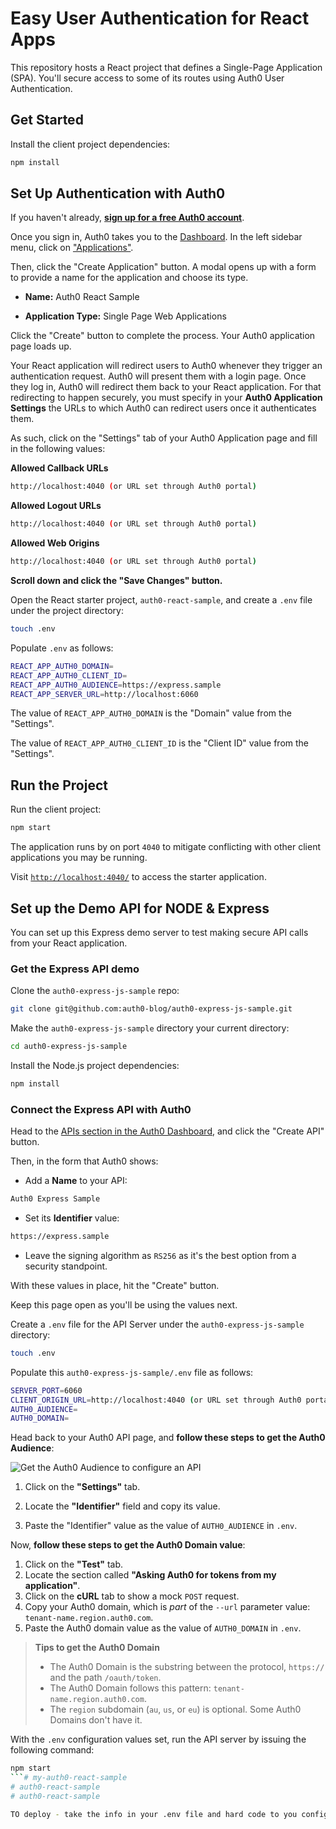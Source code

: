 # Easy User Authentication for React Apps

This repository hosts a React project that defines a Single-Page Application (SPA). You'll secure access to some of its routes using Auth0 User Authentication.

## Get Started

Install the client project dependencies:

```bash
npm install
```

## Set Up Authentication with Auth0

If you haven't already, <a href="https://auth0.com/signup" data-amp-replace="CLIENT_ID" data-amp-addparams="anonId=CLIENT_ID(cid-scope-cookie-fallback-name)">**sign up for a free Auth0 account**</a>.

Once you sign in, Auth0 takes you to the [Dashboard](https://manage.auth0.com/). In the left sidebar menu, click on ["Applications"](https://manage.auth0.com/#/applications).

Then, click the "Create Application" button. A modal opens up with a form to provide a name for the application and choose its type.

- **Name:** Auth0 React Sample

- **Application Type:** Single Page Web Applications

Click the "Create" button to complete the process. Your Auth0 application page loads up.

Your React application will redirect users to Auth0 whenever they trigger an authentication request. Auth0 will present them with a login page. Once they log in, Auth0 will redirect them back to your React application. For that redirecting to happen securely, you must specify in your **Auth0 Application Settings** the URLs to which Auth0 can redirect users once it authenticates them.

As such, click on the "Settings" tab of your Auth0 Application page and fill in the following values:


**Allowed Callback URLs**

```bash
http://localhost:4040 (or URL set through Auth0 portal)
```

**Allowed Logout URLs**

```bash
http://localhost:4040 (or URL set through Auth0 portal)
```

**Allowed Web Origins**

```bash
http://localhost:4040 (or URL set through Auth0 portal)
```

**Scroll down and click the "Save Changes" button.**

Open the React starter project, `auth0-react-sample`, and create a `.env` file under the project directory:

```bash
touch .env
```

Populate `.env` as follows:

```bash
REACT_APP_AUTH0_DOMAIN=
REACT_APP_AUTH0_CLIENT_ID=
REACT_APP_AUTH0_AUDIENCE=https://express.sample
REACT_APP_SERVER_URL=http://localhost:6060
```

The value of `REACT_APP_AUTH0_DOMAIN` is the "Domain" value from the "Settings".

The value of `REACT_APP_AUTH0_CLIENT_ID` is the "Client ID" value from the "Settings".

## Run the Project

Run the client project:

```bash
npm start
```

The application runs by on port `4040` to mitigate conflicting with other client applications you may be running.

Visit [`http://localhost:4040/`](http://localhost:4040/) to access the starter application.

## Set up the Demo API for NODE & Express

You can set up this Express demo server to test making secure API calls from your React application.

### Get the Express API demo

Clone the `auth0-express-js-sample` repo:

```bash
git clone git@github.com:auth0-blog/auth0-express-js-sample.git
```

Make the `auth0-express-js-sample` directory your current directory:

```bash
cd auth0-express-js-sample
```

Install the Node.js project dependencies:

```bash
npm install
```

### Connect the Express API with Auth0

Head to the [APIs section in the Auth0 Dashboard](https://manage.auth0.com/#/apis), and click the "Create API" button.

Then, in the form that Auth0 shows:
 
- Add a **Name** to your API:

```bash
Auth0 Express Sample
```

- Set its **Identifier** value:

```bash
https://express.sample
```

- Leave the signing algorithm as `RS256` as it's the best option from a security standpoint.

With these values in place, hit the "Create" button.

Keep this page open as you'll be using the values next.

Create a `.env` file for the API Server under the `auth0-express-js-sample` directory:

```bash
touch .env
```

Populate this `auth0-express-js-sample/.env` file as follows:

```bash
SERVER_PORT=6060
CLIENT_ORIGIN_URL=http://localhost:4040 (or URL set through Auth0 portal)
AUTH0_AUDIENCE=
AUTH0_DOMAIN=
```

Head back to your Auth0 API page, and **follow these steps to get the Auth0 Audience**:

![Get the Auth0 Audience to configure an API](https://cdn.auth0.com/blog/complete-guide-to-user-authentication/get-the-auth0-audience.png)

1. Click on the **"Settings"** tab.

2. Locate the **"Identifier"** field and copy its value.

3. Paste the "Identifier" value as the value of `AUTH0_AUDIENCE` in `.env`.

Now, **follow these steps to get the Auth0 Domain value**:

1. Click on the **"Test"** tab.
2. Locate the section called **"Asking Auth0 for tokens from my application"**.
3. Click on the **cURL** tab to show a mock `POST` request.
4. Copy your Auth0 domain, which is _part_ of the `--url` parameter value: `tenant-name.region.auth0.com`.
5. Paste the Auth0 domain value as the value of `AUTH0_DOMAIN` in `.env`.

> **Tips to get the Auth0 Domain**
> - The Auth0 Domain is the substring between the protocol, `https://` and the path `/oauth/token`.
> - The Auth0 Domain follows this pattern: `tenant-name.region.auth0.com`.
> - The `region` subdomain (`au`, `us`, or `eu`) is optional. Some Auth0 Domains don't have it.

With the `.env` configuration values set, run the API server by issuing the following command:

```bash
npm start
```# my-auth0-react-sample
# auth0-react-sample
# auth0-react-sample

TO deploy - take the info in your .env file and hard code to you config file as .env files are not uploaded to GIT or deployments. 

